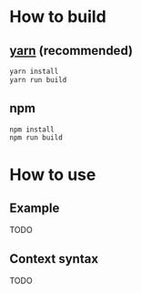 # How to build

## [yarn](https://yarnpkg.com) (recommended)

```bash
yarn install
yarn run build
```

## npm

```bash
npm install
npm run build
```

# How to use

## Example

TODO

## Context syntax

TODO